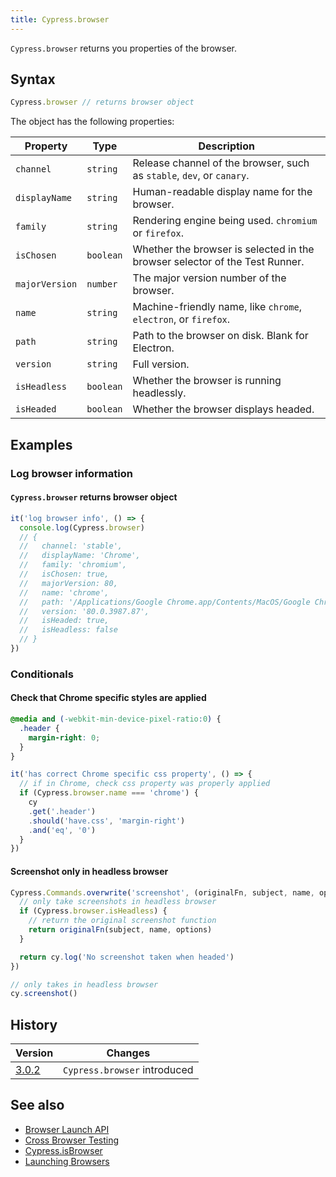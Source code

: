 ```yaml
---
title: Cypress.browser
---
```


`Cypress.browser` returns you properties of the browser.

## Syntax

```javascript
Cypress.browser // returns browser object
```

The object has the following properties:

Property | Type | Description
--- | --- | ---
`channel` | `string` | Release channel of the browser, such as `stable`, `dev`, or `canary`.
`displayName` | `string` | Human-readable display name for the browser.
`family` | `string` | Rendering engine being used. `chromium` or `firefox`.
`isChosen` | `boolean` | Whether the browser is selected in the browser selector of the Test Runner.
`majorVersion` | `number` | The major version number of the browser.
`name`| `string` | Machine-friendly name, like `chrome`, `electron`, or `firefox`.
`path` | `string` | Path to the browser on disk. Blank for Electron.
`version` | `string` | Full version.
`isHeadless` | `boolean` | Whether the browser is running headlessly.
`isHeaded` | `boolean` | Whether the browser displays headed.

## Examples

### Log browser information

#### `Cypress.browser` returns browser object

```js
it('log browser info', () => {
  console.log(Cypress.browser)
  // {
  //   channel: 'stable',
  //   displayName: 'Chrome',
  //   family: 'chromium',
  //   isChosen: true,
  //   majorVersion: 80,
  //   name: 'chrome',
  //   path: '/Applications/Google Chrome.app/Contents/MacOS/Google Chrome',
  //   version: '80.0.3987.87',
  //   isHeaded: true,
  //   isHeadless: false
  // }
})
```

### Conditionals

#### Check that Chrome specific styles are applied

```css
@media and (-webkit-min-device-pixel-ratio:0) {
  .header {
    margin-right: 0;
  }
}
```

```javascript
it('has correct Chrome specific css property', () => {
  // if in Chrome, check css property was properly applied
  if (Cypress.browser.name === 'chrome') {
    cy
    .get('.header')
    .should('have.css', 'margin-right')
    .and('eq', '0')
  }
})
```

#### Screenshot only in headless browser

```javascript
Cypress.Commands.overwrite('screenshot', (originalFn, subject, name, options) => {
  // only take screenshots in headless browser
  if (Cypress.browser.isHeadless) {
    // return the original screenshot function
    return originalFn(subject, name, options)
  }

  return cy.log('No screenshot taken when headed')
})

// only takes in headless browser
cy.screenshot()
```

## History

Version | Changes
--- | ---
[3.0.2](/guides/references/changelog#3-0-2) | `Cypress.browser` introduced

## See also

- [Browser Launch API](/api/plugins/browser-launch-api)
- [Cross Browser Testing](/guides/guides/cross-browser-testing)
- [Cypress.isBrowser](/api/cypress-api/isbrowser)
- [Launching Browsers](/guides/guides/launching-browsers)

